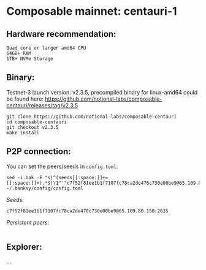 # Composable mainnet: centauri-1

## Hardware recommendation:
```
Quad core or larger amd64 CPU
64GB+ RAM
1TB+ NVMe Storage
```
## Binary:

Testnet-3 launch version: v2.3.5, precompiled binary for linux-amd64 could be found here: https://github.com/notional-labs/composable-centauri/releases/tag/v2.3.5

```
git clone https://github.com/notional-labs/composable-centauri
cd composable-centauri
git checkout v2.3.5
make install
```

## P2P connection:
You can set the peers/seeds in `config.toml`:
```
sed -i.bak -E "s|^(seeds[[:space:]]+=[[:space:]]+).*$|\1"'"c7f52f81ee1b1f7107fc78ca2de476c730e00be9@65.109.80.150:2635"'"|" ~/.banksy/config/config.toml
```

*Seeds:*
```
c7f52f81ee1b1f7107fc78ca2de476c730e00be9@65.109.80.150:2635
```

*Persistent peers:*
```
```

## Explorer:
....
